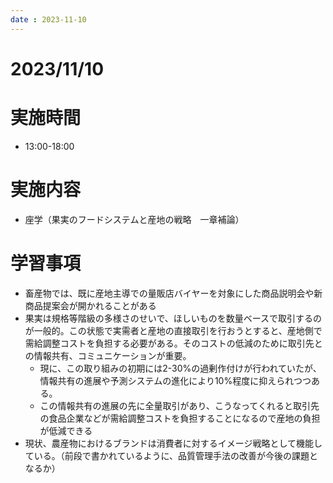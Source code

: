 ```yaml
---
date : 2023-11-10
---
```


# 2023/11/10

# 実施時間
- 13:00-18:00

# 実施内容
- 座学（果実のフードシステムと産地の戦略　一章補論）

# 学習事項
- 畜産物では、既に産地主導での量販店バイヤーを対象にした商品説明会や新商品提案会が開かれることがある
- 果実は規格等階級の多様さのせいで、ほしいものを数量ベースで取引するのが一般的。この状態で実需者と産地の直接取引を行おうとすると、産地側で需給調整コストを負担する必要がある。そのコストの低減のために取引先との情報共有、コミュニケーションが重要。
    - 現に、この取り組みの初期には2-30%の過剰作付けが行われていたが、情報共有の進展や予測システムの進化により10%程度に抑えられつつある。
    - この情報共有の進展の先に全量取引があり、こうなってくれると取引先の食品企業などが需給調整コストを負担することになるので産地の負担が低減できる
- 現状、農産物におけるブランドは消費者に対するイメージ戦略として機能している。（前段で書かれているように、品質管理手法の改善が今後の課題となるか）
